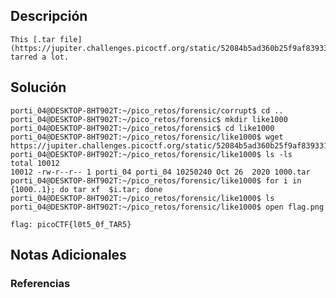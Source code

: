 ## Descripción 
```
This [.tar file](https://jupiter.challenges.picoctf.org/static/52084b5ad360b25f9af83933114324e0/1000.tar) got tarred a lot.
```
[](https://github.com/armandoportillo0101/Seguridad-de-Redes/blob/main/Plantilla.md#objetivo)
## Solución
```
porti_04@DESKTOP-8HT902T:~/pico_retos/forensic/corrupt$ cd ..
porti_04@DESKTOP-8HT902T:~/pico_retos/forensic$ mkdir like1000
porti_04@DESKTOP-8HT902T:~/pico_retos/forensic$ cd like1000
porti_04@DESKTOP-8HT902T:~/pico_retos/forensic/like1000$ wget https://jupiter.challenges.picoctf.org/static/52084b5ad360b25f9af83933114324e0/1000.tar
porti_04@DESKTOP-8HT902T:~/pico_retos/forensic/like1000$ ls -ls
total 10012
10012 -rw-r--r-- 1 porti_04 porti_04 10250240 Oct 26  2020 1000.tar
porti_04@DESKTOP-8HT902T:~/pico_retos/forensic/like1000$ for i in {1000..1}; do tar xf  $i.tar; done
porti_04@DESKTOP-8HT902T:~/pico_retos/forensic/like1000$ ls
porti_04@DESKTOP-8HT902T:~/pico_retos/forensic/like1000$ open flag.png

flag: picoCTF{l0t5_0f_TAR5}
```
[](https://github.com/armandoportillo0101/Seguridad-de-Redes/blob/main/Plantilla.md#soluci%C3%B3n)

## Notas Adicionales

[](https://github.com/armandoportillo0101/Seguridad-de-Redes/blob/main/Plantilla.md#notas-adicionales)

### Referencias